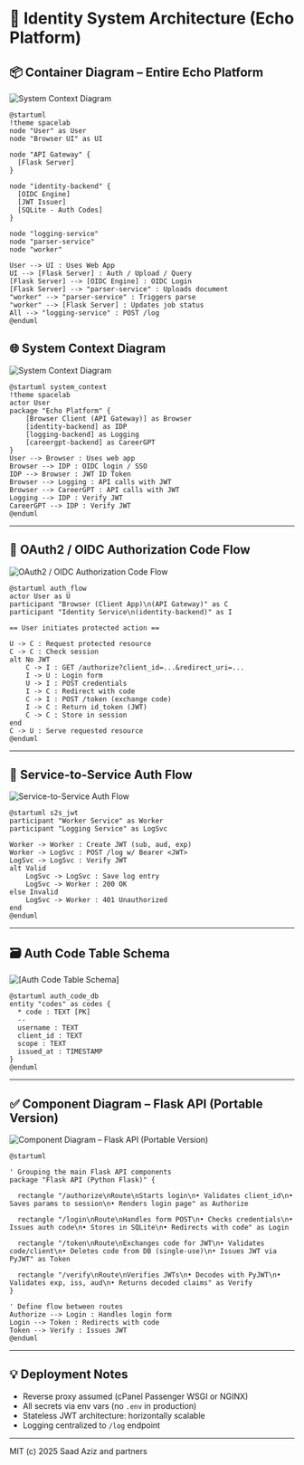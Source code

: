 # 🔐 Identity System Architecture (Echo Platform)

## 📦 Container Diagram – Entire Echo Platform

![System Context Diagram](https://aurorahours.com/images/ContainerDiagram–EntireEchoPlatform.png)

```plantuml
@startuml
!theme spacelab
node "User" as User
node "Browser UI" as UI

node "API Gateway" {
  [Flask Server]
}

node "identity-backend" {
  [OIDC Engine]
  [JWT Issuer]
  [SQLite - Auth Codes]
}

node "logging-service"
node "parser-service"
node "worker"

User --> UI : Uses Web App
UI --> [Flask Server] : Auth / Upload / Query
[Flask Server] --> [OIDC Engine] : OIDC Login
[Flask Server] --> "parser-service" : Uploads document
"worker" --> "parser-service" : Triggers parse
"worker" --> [Flask Server] : Updates job status
All --> "logging-service" : POST /log
@enduml

```

## 🌐 System Context Diagram

![System Context Diagram](https://aurorahours.com/images/Identity-system-context.png)

```plantuml
@startuml system_context
!theme spacelab
actor User
package "Echo Platform" {
    [Browser Client (API Gateway)] as Browser
    [identity-backend] as IDP
    [logging-backend] as Logging
    [careergpt-backend] as CareerGPT
}
User --> Browser : Uses web app
Browser --> IDP : OIDC login / SSO
IDP --> Browser : JWT ID Token
Browser --> Logging : API calls with JWT
Browser --> CareerGPT : API calls with JWT
Logging --> IDP : Verify JWT
CareerGPT --> IDP : Verify JWT
@enduml
```

---

## 🔁 OAuth2 / OIDC Authorization Code Flow

![OAuth2 / OIDC Authorization Code Flow](https://aurorahours.com/images/identity-oauth2-oidc-authz-code-flow.png)

```plantuml
@startuml auth_flow
actor User as U
participant "Browser (Client App)\n(API Gateway)" as C
participant "Identity Service\n(identity-backend)" as I

== User initiates protected action ==

U -> C : Request protected resource
C -> C : Check session
alt No JWT
    C -> I : GET /authorize?client_id=...&redirect_uri=...
    I -> U : Login form
    U -> I : POST credentials
    I -> C : Redirect with code
    C -> I : POST /token (exchange code)
    I -> C : Return id_token (JWT)
    C -> C : Store in session
end
C -> U : Serve requested resource
@enduml
```

---

## 🔄 Service-to-Service Auth Flow

![Service-to-Service Auth Flow](https://aurorahours.com/images/identity-service-to-service.png)

```plantuml
@startuml s2s_jwt
participant "Worker Service" as Worker
participant "Logging Service" as LogSvc

Worker -> Worker : Create JWT (sub, aud, exp)
Worker -> LogSvc : POST /log w/ Bearer <JWT>
LogSvc -> LogSvc : Verify JWT
alt Valid
    LogSvc -> LogSvc : Save log entry
    LogSvc -> Worker : 200 OK
else Invalid
    LogSvc -> Worker : 401 Unauthorized
end
@enduml
```

---

## 🗃️ Auth Code Table Schema


![[Auth Code Table Schema]](https://aurorahours.com/images/identity-codes-schema.png)

```plantuml
@startuml auth_code_db
entity "codes" as codes {
  * code : TEXT [PK]
  --
  username : TEXT
  client_id : TEXT
  scope : TEXT
  issued_at : TIMESTAMP
}
@enduml
```

---

## ✅ Component Diagram – Flask API (Portable Version)

![Component Diagram – Flask API (Portable Version)](https://aurorahours.com/images/identity-flask-flow.png)

```plantuml
@startuml

' Grouping the main Flask API components
package "Flask API (Python Flask)" {
  
  rectangle "/authorize\nRoute\nStarts login\n• Validates client_id\n• Saves params to session\n• Renders login page" as Authorize

  rectangle "/login\nRoute\nHandles form POST\n• Checks credentials\n• Issues auth code\n• Stores in SQLite\n• Redirects with code" as Login

  rectangle "/token\nRoute\nExchanges code for JWT\n• Validates code/client\n• Deletes code from DB (single-use)\n• Issues JWT via PyJWT" as Token

  rectangle "/verify\nRoute\nVerifies JWTs\n• Decodes with PyJWT\n• Validates exp, iss, aud\n• Returns decoded claims" as Verify
}

' Define flow between routes
Authorize --> Login : Handles login form
Login --> Token : Redirects with code
Token --> Verify : Issues JWT
@enduml
```
---

## 💡 Deployment Notes

- Reverse proxy assumed (cPanel Passenger WSGI or NGINX)
- All secrets via env vars (no `.env` in production)
- Stateless JWT architecture: horizontally scalable
- Logging centralized to `/log` endpoint

---
MIT (c) 2025 Saad Aziz and partners
